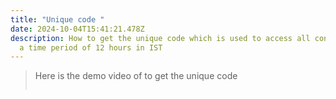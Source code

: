 ```yaml
---
title: "Unique code "
date: 2024-10-04T15:41:21.478Z
description: How to get the unique code which is used to access all contents for
  a time period of 12 hours in IST
---
```

> Here is the demo video of to get the unique code 
>
> ```
>
> ```
>
>